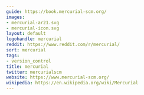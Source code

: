 ```yaml
---
guide: https://book.mercurial-scm.org/
images:
- mercurial-ar21.svg
- mercurial-icon.svg
layout: default
logohandle: mercurial
reddit: https://www.reddit.com/r/mercurial/
sort: mercurial
tags:
- version_control
title: mercurial
twitter: mercurialscm
website: https://www.mercurial-scm.org/
wikipedia: https://en.wikipedia.org/wiki/Mercurial
---
```

